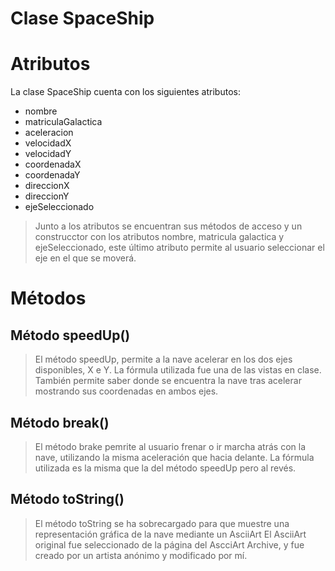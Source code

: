 # Clase SpaceShip
# Atributos
La clase SpaceShip cuenta con los siguientes atributos:
* nombre
* matriculaGalactica
* aceleracion
* velocidadX
* velocidadY
* coordenadaX
* coordenadaY
* direccionX
* direccionY
* ejeSeleccionado

> Junto a los atributos se encuentran sus métodos de acceso y un construcctor con los atributos nombre, 
matricula galactica y ejeSeleccionado, este último atributo permite al usuario seleccionar el eje en el que
se moverá.

# Métodos
## Método speedUp()
> El método speedUp, permite a la nave acelerar en los dos ejes disponibles, X e Y. La fórmula utilizada fue una de las vistas en clase.
> También permite saber donde se encuentra la nave tras acelerar mostrando sus coordenadas en ambos ejes.

## Método break()
> El método brake pemrite al usuario frenar o ir marcha atrás con la nave, utilizando la misma aceleración que hacia delante.
> La fórmula utilizada es la misma que la del método speedUp pero al revés.

## Método toString()
> El método toString se ha sobrecargado para que muestre una representación gráfica de la nave mediante un AsciiArt
> El AsciiArt original fue seleccionado de la página del AscciArt Archive, y fue creado por un artista anónimo y modificado por mí.